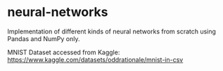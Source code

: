 # neural-networks

Implementation of different kinds of neural networks from scratch using Pandas and NumPy only. 

MNIST Dataset accessed from Kaggle: https://www.kaggle.com/datasets/oddrationale/mnist-in-csv
